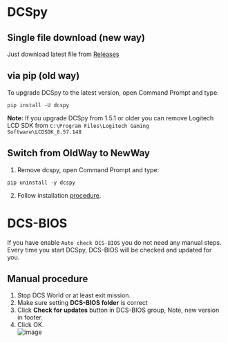 # DCSpy
## Single file download (new way)
Just download latest file from [Releases](https://github.com/emcek/dcspy/releases/latest)

## via pip (old way)
To upgrade DCSpy to the latest version, open Command Prompt and type:
```shell script
pip install -U dcspy
```
**Note:** If you upgrade DCSpy from 1.5.1 or older you can remove Logitech LCD SDK from `C:\Program Files\Logitech Gaming Software\LCDSDK_8.57.148`

## Switch from OldWay to NewWay
1. Remove dcspy, open Command Prompt and type:
```shell script
pip uninstall -y dcspy
```
2. Follow installation [procedure](install.md#single-file-download-new-way).

# DCS-BIOS
If you have enable `Auto check DCS-BIOS` you do not need any manual steps. Every time you start DCSpy, DCS-BIOS will be checked and updated for you.

## Manual procedure
1. Stop DCS World or at least exit mission.
2. Make sure setting **DCS-BIOS folder** is correct
3. Click **Check for updates** button in DCS-BIOS group, Note, new version in footer.
5. Click OK.  
![image](https://github.com/emcek/dcspy/assets/475312/187f9d91-5464-4560-9308-405e37816562)
